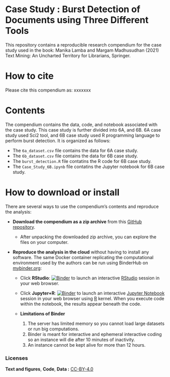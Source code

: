 # Case Study : Burst Detection of Documents using Three Different Tools

This repository contains a reproducible research compendium for the case study used in the book:
Manika Lamba and Margam Madhusudhan (2021) Text Mining: An Uncharted Territory for Librarians, Springer.

# How to cite
Please cite this compendium as: xxxxxxx

# Contents
The compendium contains the data, code, and notebook associated with the case study. This case study is further divided into 6A, and 6B. 6A case study used Sci2 tool, and 6B case study used R programming language to perform burst detection. It is organized as follows:

  - The `6a_dataset.csv` file contains the data for 6A case study.
  - The `6b_dataset.csv` file contains the data for 6B case study.
  - The `burst_detection.R` file contatins the R code for 6B case study.
  - The `Case_Study_6B.ipynb` file contatins the Jupyter notebook for 6B case study.

# How to download or install
There are several ways to use the compendium’s contents and reproduce
the analysis:

  - **Download the compendium as a zip archive** from this [GitHub
    repository](https://github.com/textmining-utl/chapter6/archive/master.zip).
    
      - After unpacking the downloaded zip archive, you can explore the
        files on your computer.

  - **Reproduce the analysis in the cloud** without having to install
    any software. The same Docker container replicating the
    computational environment used by the authors can be run using
    BinderHub on [mybinder.org](https://mybinder.org/):
    
      - Click
        **RStudio**: [![Binder](http://mybinder.org/badge_logo.svg)](http://mybinder.org/v2/gh/textmining-utl/chapter6/master?urlpath=rstudio) to launch an interactive 
        [RStudio](https://rstudio.com/) session in your web browser.
        
       - Click
        **Jupyter+R**: [![Binder](http://mybinder.org/badge_logo.svg)](http://mybinder.org/v2/gh/textmining-utl/chapter6/master?filepath=Case_Study_6B.ipynb) to launch an interactive [Jupyter Notebook](https://jupyter.org/) session in your web browser using [R](https://cloud.r-project.org/index.html) kernel. When you execute code within the notebook, the results appear beneath the code.
        
       - **Limitations of Binder**
           1. The server has limited memory so you cannot load large datasets or run big computations.
           2. Binder is meant for interactive and ephemeral interactive coding so an instance will die after 10 minutes of inactivity.
           3. An instance cannot be kept alive for more than 12 hours.

### Licenses

**Text and figures**, **Code**, **Data :** [CC-BY-4.0](http://creativecommons.org/licenses/by/4.0/)
